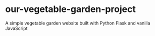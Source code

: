 # our-vegetable-garden-project
A simple vegetable garden website built with Python Flask and vanilla JavaScript
